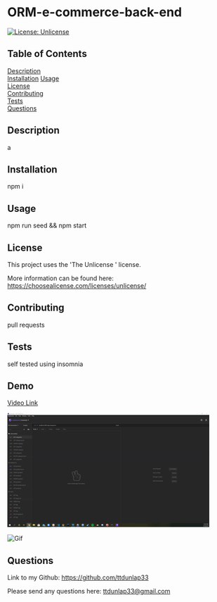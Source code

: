 # ORM-e-commerce-back-end

[![License: Unlicense](https://img.shields.io/badge/license-Unlicense-blue.svg)](https://choosealicense.com/licenses/unlicense/)
  
  ## Table of Contents
  
  [Description](#description)  
  [Installation](#installation)
  [Usage](#usage)  
  [License](#license)  
  [Contributing](#contributing)  
  [Tests](#tests)  
  [Questions](#questions)  
  
  ## Description
  
  a

  ## Installation
  
  npm i
  
  ## Usage
  
  npm run seed && npm start
  
  ## License
  
  This project uses the 'The Unlicense
      ' license. 
  
  More information can be found here: https://choosealicense.com/licenses/unlicense/
  
  ## Contributing
  
  pull requests
  
  ## Tests
  
  self tested using insomnia 

  ## Demo

[Video Link](https://drive.google.com/file/d/1SrHZUG6DCtt6b7S48jubEq9SNjVQvBw8/view)

![Gif](https://github.com/ttdunlap33/ORM-e-commerce-back-end/blob/main/Assets/GIF/GIF2/Untitled_%20May%2016%2C%202021%201_00%20PM.gif)
  
![Gif](https://github.com/ttdunlap33/ORM-e-commerce-back-end/blob/main/Assets/GIF/Untitled_%20May%2016%2C%202021%2012_49%20PM.gif)

  ## Questions
  
  Link to my Github: https://github.com/ttdunlap33

  Please send any questions here: ttdunlap33@gmail.com